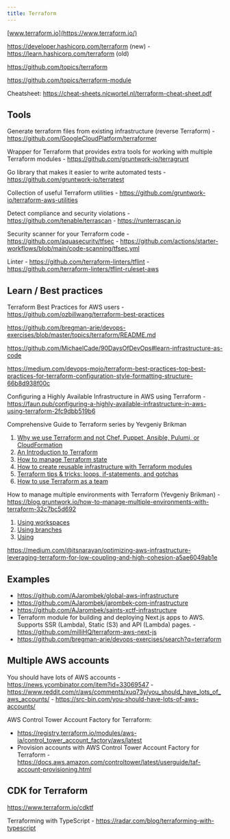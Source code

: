 ```yaml
---
title: Terraform
---
```


[www.terraform.io](https://www.terraform.io/)

https://developer.hashicorp.com/terraform (new) - https://learn.hashicorp.com/terraform (old)

https://github.com/topics/terraform

https://github.com/topics/terraform-module

Cheatsheet: https://cheat-sheets.nicwortel.nl/terraform-cheat-sheet.pdf

## Tools

Generate terraform files from existing infrastructure (reverse Terraform) - https://github.com/GoogleCloudPlatform/terraformer

Wrapper for Terraform that provides extra tools for working with multiple Terraform modules - https://github.com/gruntwork-io/terragrunt

Go library that makes it easier to write automated tests - https://github.com/gruntwork-io/terratest

Collection of useful Terraform utilities - https://github.com/gruntwork-io/terraform-aws-utilities

Detect compliance and security violations - https://github.com/tenable/terrascan - https://runterrascan.io

Security scanner for your Terraform code - https://github.com/aquasecurity/tfsec - https://github.com/actions/starter-workflows/blob/main/code-scanning/tfsec.yml

Linter - https://github.com/terraform-linters/tflint - https://github.com/terraform-linters/tflint-ruleset-aws

## Learn / Best practices

Terraform Best Practices for AWS users - https://github.com/ozbillwang/terraform-best-practices

https://github.com/bregman-arie/devops-exercises/blob/master/topics/terraform/README.md

https://github.com/MichaelCade/90DaysOfDevOps#learn-infrastructure-as-code

https://medium.com/devops-mojo/terraform-best-practices-top-best-practices-for-terraform-configuration-style-formatting-structure-66b8d938f00c

Configuring a Highly Available Infrastructure in AWS using Terraform - https://faun.pub/configuring-a-highly-available-infrastructure-in-aws-using-terraform-2fc9dbb519b6

Comprehensive Guide to Terraform series by Yevgeniy Brikman

1. [Why we use Terraform and not Chef, Puppet, Ansible, Pulumi, or CloudFormation](https://blog.gruntwork.io/why-we-use-terraform-and-not-chef-puppet-ansible-saltstack-or-cloudformation-7989dad2865c)
2. [An Introduction to Terraform](https://blog.gruntwork.io/an-introduction-to-terraform-f17df9c6d180)
3. [How to manage Terraform state](https://blog.gruntwork.io/how-to-manage-terraform-state-28f5697e68fa)
4. [How to create reusable infrastructure with Terraform modules](https://blog.gruntwork.io/how-to-create-reusable-infrastructure-with-terraform-modules-25526d65f73d)
5. [Terraform tips & tricks: loops, if-statements, and gotchas](https://blog.gruntwork.io/terraform-tips-tricks-loops-if-statements-and-gotchas-f739bbae55f9)
6. [How to use Terraform as a team](https://blog.gruntwork.io/how-to-use-terraform-as-a-team-251bc1104973)

How to manage multiple environments with Terraform (Yevgeniy Brikman) - https://blog.gruntwork.io/how-to-manage-multiple-environments-with-terraform-32c7bc5d692

1. [Using workspaces](https://blog.gruntwork.io/how-to-manage-multiple-environments-with-terraform-using-workspaces-98680d89a03e)
2. [Using branches](https://blog.gruntwork.io/how-to-manage-multiple-environments-with-terraform-using-branches-875d1a2ee647)
3. [Using ](https://blog.gruntwork.io/how-to-manage-multiple-environments-with-terraform-using-terragrunt-2c3e32fc60a8)

https://medium.com/@itsnarayan/optimizing-aws-infrastructure-leveraging-terraform-for-low-coupling-and-high-cohesion-a5ae6049ab1e

## Examples

- https://github.com/AJarombek/global-aws-infrastructure
- https://github.com/AJarombek/jarombek-com-infrastructure
- https://github.com/AJarombek/saints-xctf-infrastructure
- Terraform module for building and deploying Next.js apps to AWS. Supports SSR (Lambda), Static (S3) and API (Lambda) pages. - https://github.com/milliHQ/terraform-aws-next-js
- https://github.com/bregman-arie/devops-exercises/search?q=terraform

## Multiple AWS accounts

You should have lots of AWS accounts - https://news.ycombinator.com/item?id=33069547 - https://www.reddit.com/r/aws/comments/xuq73y/you_should_have_lots_of_aws_accounts/ - https://src-bin.com/you-should-have-lots-of-aws-accounts/

AWS Control Tower Account Factory for Terraform:

- https://registry.terraform.io/modules/aws-ia/control_tower_account_factory/aws/latest
- Provision accounts with AWS Control Tower Account Factory for Terraform - https://docs.aws.amazon.com/controltower/latest/userguide/taf-account-provisioning.html

## CDK for Terraform

https://www.terraform.io/cdktf

Terraforming with TypeScript - https://radar.com/blog/terraforming-with-typescript
